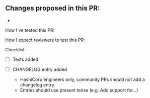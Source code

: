 Changes proposed in this PR:
-
-

How I've tested this PR:

How I expect reviewers to test this PR:

Checklist:
- [ ] Tests added
- [ ] CHANGELOG entry added 

  * HashiCorp engineers only, community PRs should not add a changelog entry.
  * Entries should use present tense (e.g. Add support for...)

